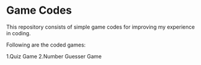 # Game Codes
This repository consists of simple game codes for improving my experience in coding.

Following are the coded games:

1.Quiz Game
2.Number Guesser Game
